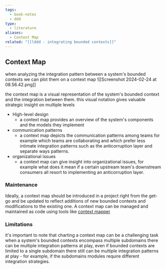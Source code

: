 ```yaml
---
tags:
  - book-notes
  - ddd
type:
  - literature
aliases:
  - Context Map
related: "[[lddd - integrating bounded contexts]]"
---
```


## Context Map 

when analyzing the integration pattern between a system's bounded contexts we can plot them on a context map 
![[Screenshot 2024-02-24 at 08.56.42.png]]

the context map is a visual representation of the system's bounded context and the integration between them. this visual notation gives valuable strategic insight on multiple levels 
- High-level design 
	- a context map provides an overview of the system's components and the models they implement
- communication patterns
	- a context map depicts the communication patterns among teams for example which teams are collaborating and which prefer less intimate integration patterns such as the anticorruption layer and separate ways patterns. 
- organizational issues
	- a context map can give insight into organizational issues, for example what does it mean if a certain upstream team's downstream consumers all resort to implementing an anticorruption layer.
### Maintenance
Ideally, a context map should be introduced in a project right from the get-go and be updated to reflect additions of new bounded contexts and modifications to the existing one.
A context map can be managed and maintained as code using tools like [context mapper](https://contextmapper.org/docs/home/)

### Limitations 
it's important to note that charting a context map can be a challenging task when a system's bounded contexts encompass multiple subdomains there can be multiple integration patterns at play, even if bounded contexts are limited to a single subdomain there still can be multiple integration patterns at play - for example, if the subdomains modules require different integration strategies.